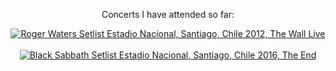 <p style="text-align:center;">Concerts I have attended so far:</p>

<div style="text-align: center;" class="setlistImage"><a href="https://www.setlist.fm/setlist/roger-waters/2012/estadio-nacional-santiago-chile-5bdeeb04.html" title="Roger Waters Setlist Estadio Nacional, Santiago, Chile 2012, The Wall Live" target="_blank"><img src="https://www.setlist.fm/widgets/setlist-image-v1?id=5bdeeb04&border=7f7f7f&bg=ffffff" alt="Roger Waters Setlist Estadio Nacional, Santiago, Chile 2012, The Wall Live" style="border: 0;" /></a></div>
<br>  
<div style="text-align: center;" class="setlistImage"><a href="https://www.setlist.fm/setlist/black-sabbath/2016/estadio-nacional-santiago-chile-2bfa6c4a.html" title="Black Sabbath Setlist Estadio Nacional, Santiago, Chile 2016, The End" target="_blank"><img src="https://www.setlist.fm/widgets/setlist-image-v1?id=2bfa6c4a" alt="Black Sabbath Setlist Estadio Nacional, Santiago, Chile 2016, The End" style="border: 0;" /></a>
</div>


